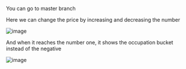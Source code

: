 You can go to master branch 

Here we can change the price by increasing and decreasing the number

![image](https://user-images.githubusercontent.com/87533504/153744240-71519529-046b-4324-9eb2-3272d728687f.png)

And when it reaches the number one, it shows the occupation bucket instead of the negative

![image](https://user-images.githubusercontent.com/87533504/153744235-18b3fa4d-fd2f-4a6c-b9f3-042fda176f30.png)
